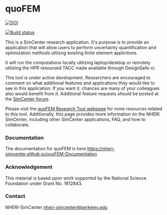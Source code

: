 # quoFEM

[![DOI](https://zenodo.org/badge/DOI/10.5281/zenodo.3466061.svg)](https://doi.org/10.5281/zenodo.3466061)

[![Build status](https://ci.appveyor.com/api/projects/status/oc421ri6ts88dci0?svg=true)](https://ci.appveyor.com/project/fmckenna/quofem)

This is a SimCenter research application. It's purpose is to provide
an application that will allow users to perform uncertainty
quantification and optimization methods utliizng existing finite
element applictions.

It will run the computations locally utilizing laptop/desktop or
remotely utilizing the HPR resoursed TACC made available through DesignSafe-ci.

This tool is under active development. Researchers are encouraged to comment on what additional features and applications they would like to see in this application. If you want it, chances are many of your colleagues also would benefit from it. Additional feature requests should be posted at the [SimCenter forum](https://simcenter-messageboard.designsafe-ci.org/smf/index.php?board=4.0).

Please visit the [quoFEM Research Tool webpage](https://simcenter.designsafe-ci.org/research-tools/quofem-application/)
for more resources related to this tool. Additionally, this page
provides more information on the NHERI SimCenter, including other SimCenter
applications, FAQ, and how to collaborate.

### Documentation

The documentation for quoFEM is here https://nheri-simcenter.github.io/quoFEM-Documentation 

### Acknowledgement

This material is based upon work supported by the National Science Foundation under Grant No. 1612843.

### Contact

NHERI-SimCenter nheri-simcenter@berkeley.edu

